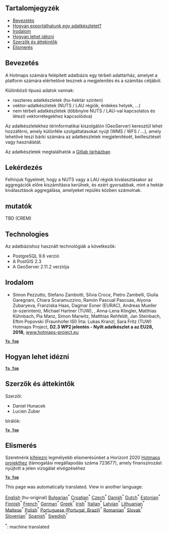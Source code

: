 <h2> Tartalomjegyzék </h2><ul><li> <a href="#Introduction">Bevezetés</a> </li><li> <a href="#How-to-export-a-dataset">Hogyan exportálhatunk egy adatkészletet?</a> </li><li> <a href="#References">Irodalom</a> </li><li> <a href="#How-to-cite">Hogyan lehet idézni</a> </li><li> <a href="#Authors-and-reviewers">Szerzők és áttekintők</a> </li><li> <a href="#acknowledgement">Elismerés</a> </li></ul><h2> Bevezetés </h2><p> A Hotmaps számára felépített adatbázis egy térbeli adattárház, amelyet a platform számára elérhetővé tesznek a megjelenítés és a számítás céljából. </p><p> Különböző típusú adatok vannak: </p><ul><li> raszteres adatkészletek (hu-hektár szinten) </li><li> vektor-adatkészletek (NUTS / LAU régiók, érdekes helyek, ...) </li><li> nem térbeli adatkészletek (többnyire NUTS / LAU-val kapcsolatos és létező vektorrétegekhez kapcsolódva) </li></ul><p> Az adatkészletekhez térinformatikai kiszolgálón (GeoServer) keresztül lehet hozzáférni, amely különféle szolgáltatásokat nyújt (WMS / WFS / ...), amely lehetővé teszi bárki számára az adatkészletek megjelenítését, beillesztését vagy használatát. </p><p> Az adatkészletek megtalálhatók a <a href="https://gitlab.com/hotmaps">Gitlab tárházban</a> </p><h2> Lekérdezés </h2><p> Felhívjuk figyelmét, hogy a NUTS vagy a LAU régiók kiválasztásakor az aggregációk előre kiszámításra kerülnek, és ezért gyorsabbak, mint a hektár kiválasztások aggregálása, amelyeket repülés közben számolnak. </p><h2> mutatók </h2><p> TBD (CREM) </p><h2> Technologies </h2><p> Az adatbázishoz használt technológiák a következők: </p><ul><li> PostgreSQL 9.6 verzió </li><li> A PostGIS 2.3 </li><li> A GeoServer 2.11.2 verziója </li></ul><h2> Irodalom </h2><ul><li> Simon Pezzutto, Stefano Zambotti, Silvia Croce, Pietro Zambelli, Giulia Garegnani, Chiara Scaramuzzino, Ramón Pascual Pascuas, Alyona Zubaryeva, Franziska Haas, Dagmar Exner (EURAC), Andreas Mueller (e-szerintem), Michael Hartner (TUW), , Anna-Lena Klingler, Matthias Kühnbach, Pia Manz, Simon Marwitz, Matthias Rehfeldt, Jan Steinbach, Eftim Popovski (Fraunhofer ISI) Írta: Lukas Kranzl, Sara Fritz (TUW) Hotmaps Project, <strong>D2.3 WP2 jelentés - Nyílt adatkészlet a az EU28, 2018,</strong> <a href="http://www.hotmaps-project.eu/wp-content/uploads/2018/05/D2.3-Hotmaps_FINAL-VERSION_for-upload.pdf">www.hotmaps-project.eu</a> </li></ul><p><ins> <code><strong><a href="#table-of-contents">To Top</a></strong></code> </ins> </p><h2> Hogyan lehet idézni </h2><p><ins> <code><strong><a href="#table-of-contents">To Top</a></strong></code> </ins> </p><h2> Szerzők és áttekintők </h2><p> Szerzői: </p><ul><li> Daniel Hunacek </li><li> Lucien Zuber </li></ul><p> bírálók: </p><p><ins> <code><strong><a href="#table-of-contents">To Top</a></strong></code> </ins> </p><h2> Elismerés </h2><p> Szeretnénk <a href="https://www.hotmaps-project.eu">kifejezni</a> legmélyebb elismerésünket a Horizont 2020 <a href="https://www.hotmaps-project.eu">Hotmaps projekthez</a> (támogatási megállapodás száma 723677), amely finanszírozást nyújtott a jelen vizsgálat elvégzéséhez </p><p><ins> <code><strong><a href="#table-of-contents">To Top</a></strong></code> </ins> </p>

This page was automatically translated. View in another language:

[English](en-Database-behind-the-Hotmaps-toolbox) (hu-original) [Bulgarian](bg-Database-behind-the-Hotmaps-toolbox)<sup>\*</sup> [Croatian](hr-Database-behind-the-Hotmaps-toolbox)<sup>\*</sup> [Czech](cs-Database-behind-the-Hotmaps-toolbox)<sup>\*</sup> [Danish](da-Database-behind-the-Hotmaps-toolbox)<sup>\*</sup> [Dutch](nl-Database-behind-the-Hotmaps-toolbox)<sup>\*</sup> [Estonian](et-Database-behind-the-Hotmaps-toolbox)<sup>\*</sup> [Finnish](fi-Database-behind-the-Hotmaps-toolbox)<sup>\*</sup> [French](fr-Database-behind-the-Hotmaps-toolbox)<sup>\*</sup> [German](de-Database-behind-the-Hotmaps-toolbox)<sup>\*</sup> [Greek](el-Database-behind-the-Hotmaps-toolbox)<sup>\*</sup>  [Irish](ga-Database-behind-the-Hotmaps-toolbox)<sup>\*</sup> [Italian](it-Database-behind-the-Hotmaps-toolbox)<sup>\*</sup> [Latvian](lv-Database-behind-the-Hotmaps-toolbox)<sup>\*</sup> [Lithuanian](lt-Database-behind-the-Hotmaps-toolbox)<sup>\*</sup> [Maltese](mt-Database-behind-the-Hotmaps-toolbox)<sup>\*</sup> [Polish](pl-Database-behind-the-Hotmaps-toolbox)<sup>\*</sup> [Portuguese (Portugal, Brazil)](pt-Database-behind-the-Hotmaps-toolbox)<sup>\*</sup> [Romanian](ro-Database-behind-the-Hotmaps-toolbox)<sup>\*</sup> [Slovak](sk-Database-behind-the-Hotmaps-toolbox)<sup>\*</sup> [Slovenian](sl-Database-behind-the-Hotmaps-toolbox)<sup>\*</sup> [Spanish](es-Database-behind-the-Hotmaps-toolbox)<sup>\*</sup> [Swedish](sv-Database-behind-the-Hotmaps-toolbox)<sup>\*</sup> 

<sup>\*</sup>: machine translated
